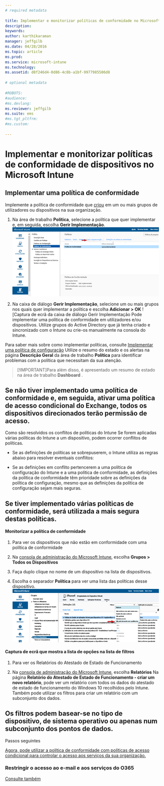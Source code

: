 ```yaml
---
# required metadata

title: Implementar e monitorizar políticas de conformidade no Microsoft Intune | Microsoft Intune
description:
keywords:
author: karthikaraman
manager: jeffgilb
ms.date: 04/28/2016
ms.topic: article
ms.prod:
ms.service: microsoft-intune
ms.technology:
ms.assetid: d8f246d4-0d86-4c8b-a1bf-9977985506d8

# optional metadata

#ROBOTS:
#audience:
#ms.devlang:
ms.reviewer: jeffgilb
ms.suite: ems
#ms.tgt_pltfrm:
#ms.custom:

---
```


# Implementar e monitorizar políticas de conformidade de dispositivos no Microsoft Intune
## Implementar uma política de conformidade
Implemente a política de conformidade que [criou](create-a-device-compliance-policy-in-microsoft-intune.md) em um ou mais grupos de utilizadores ou dispositivos na sua organização.

1.  Na área de trabalho **Política**, selecione a política que quer implementar e, em seguida, escolha **Gerir Implementação**.
![Captura de ecrã da página de política de conformidade que mostra a opção de menu Gerir Implementação na parte superior](./media/intune-sa-3c-deploy-compliance-policy2.png)

2.  Na caixa de diálogo **Gerir Implementação**, selecione um ou mais grupos nos quais quer implementar a política e escolha **Adicionar > OK**
![Captura de ecrã da caixa de diálogo Gerir Implementação Pode implementar uma política de conformidade em utilizadores e/ou dispositivos. Utilize grupos do Active Directory que já tenha criado e sincronizado com o Intune ou crie-os manualmente na consola do Intune.

Para saber mais sobre como implementar políticas, consulte [Implementar uma política de configuração](manage-settings-and-features-on-your-devices-with-microsoft-intune-policies.md) Utilize o resumo do estado e os alertas na página **Descrição Geral** da área de trabalho **Política** para identificar problemas com a política que necessitam da sua atenção.

> [!IMPORTANT]Para além disso, é apresentado um resumo de estado na área de trabalho **Dashboard** .

## Se não tiver implementado uma política de conformidade e, em seguida, ativar uma política de acesso condicional do Exchange, todos os dispositivos direcionados terão permissão de acesso.
Como são resolvidos os conflitos de políticas do Intune Se forem aplicadas várias políticas do Intune a um dispositivo, podem ocorrer conflitos de políticas.

-   Se as definições de políticas se sobrepuserem, o Intune utiliza as regras abaixo para resolver eventuais conflitos:

-   Se as definições em conflito pertencerem a uma política de configuração do Intune e a uma política de conformidade, as definições da política de conformidade têm prioridade sobre as definições da política de configuração, mesmo que as definições da política de configuração sejam mais seguras.

## Se tiver implementado várias políticas de conformidade, será utilizada a mais segura destas políticas.

#### Monitorizar a política de conformidade

1.  Para ver os dispositivos que não estão em conformidade com uma política de conformidade

2.  Na [consola de administração do Microsoft Intune](https://manage.microsoft.com), escolha **Grupos > Todos os Dispositivos**

3.  Faça duplo clique no nome de um dispositivo na lista de dispositivos.

4.  Escolha o separador **Política** para ver uma lista das políticas desse dispositivo.
![Na lista pendente **Filtros**, selecione **Não está em conformidade com a política de conformidade**](./media/intune-sa-3e-view-device-noncompliance.png)

#### Captura de ecrã que mostra a lista de opções na lista de filtros

1.  Para ver os Relatórios do Atestado de Estado de Funcionamento

2.  Na [consola de administração do Microsoft Intune](https://manage.microsoft.com), escolha **Relatórios** Na página **Relatório do Atestado de Estado de Funcionamento - criar um novo relatório**, pode ver um relatório com todos os dados do atestado de estado de funcionamento do Windows 10 recolhidos pelo Intune. Também pode utilizar os filtros para criar um relatório com um subconjunto dos dados.


## Os filtros podem basear-se no tipo de dispositivo, de sistema operativo ou apenas num subconjunto dos pontos de dados.
Passos seguintes

[Agora, pode utilizar a política de conformidade com políticas de acesso condicional para controlar o acesso aos serviços da sua organização.](restrict-access-to-email-and-o365-services-with-microsoft-intune.md)


### Restringir o acesso ao e-mail e aos serviços do O365
[Consulte também](introduction-to-device-compliance-policies-in-microsoft-intune.md)


<!--HONumber=May16_HO2-->


